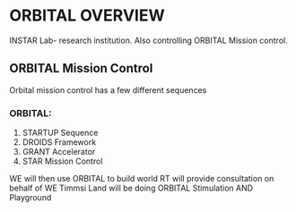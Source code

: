 # ORBITAL OVERVIEW 

INSTAR Lab- research institution. Also controlling ORBITAL Mission control. 


## ORBITAL Mission Control
Orbital mission control has a few different sequences
 
### ORBITAL:
1. STARTUP Sequence
2. DROIDS Framework
3. GRANT Accelerator
4. STAR Mission Control

WE will then use ORBITAL to build world
RT will provide consultation on behalf of WE
Timmsi Land will be doing ORBITAL Stimulation AND Playground
